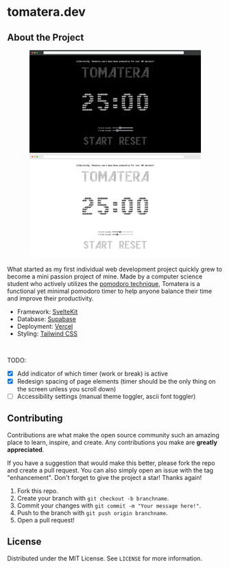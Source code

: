 # tomatera.dev

## About the Project

<div align='center'>
  <img src='screenshots/dark.png' width=400 />
  <img src='screenshots/light.png' width=400 />
  </br></br>
</div

What started as my first individual web development project quickly grew to become a mini passion project of mine. Made by a computer science student who actively utilizes the [pomodoro technique](https://en.wikipedia.org/wiki/Pomodoro_Technique), Tomatera is a functional yet minimal pomodoro timer to help anyone balance their time and improve their productivity.

- Framework: [SvelteKit](https://kit.svelte.dev/)
- Database: [Supabase](https://supabase.com/)
- Deployment: [Vercel](https://vercel.com/)
- Styling: [Tailwind CSS](https://tailwindcss.com/)

</br>

TODO:

- [x] Add indicator of which timer (work or break) is active
- [x] Redesign spacing of page elements (timer should be the only thing on the screen unless you scroll down)
- [ ] Accessibility settings (manual theme toggler, ascii font toggler)

## Contributing

Contributions are what make the open source community such an amazing place to learn, inspire, and create. Any contributions you make are **greatly appreciated**.

If you have a suggestion that would make this better, please fork the repo and create a pull request. You can also simply open an issue with the tag "enhancement". Don't forget to give the project a star! Thanks again!

1. Fork this repo.
2. Create your branch with `git checkout -b branchname`.
3. Commit your changes with `git commit -m "Your message here!"`.
4. Push to the branch with `git push origin branchname`.
5. Open a pull request!

## License

Distributed under the MIT License. See `LICENSE` for more information.
